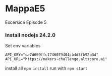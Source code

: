 # MappaE5
Excersice Episode 5

### Install nodejs 24.2.0

Set env variables
```
API_KEY="ca7d669ffc1746079404cb4d5fb92a3d"
API_URL="https://makers-challenge.altscore.ai"
```

install all `npm install`
run with `npm start`
